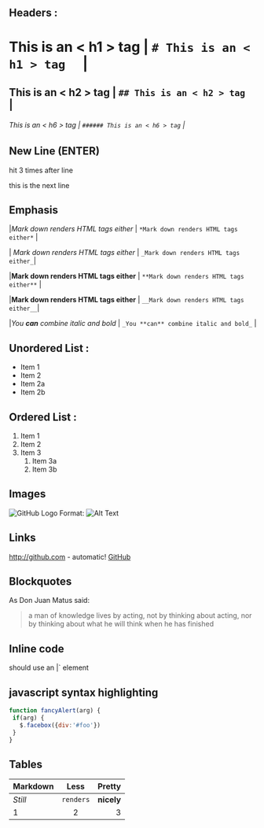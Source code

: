 ﻿## Headers : 
  # This is an < h1 > tag   | `# This is an < h1 > tag  ` |
  ## This is an < h2 > tag  | `## This is an < h2 > tag ` |
  ###### This is an < h6 > tag  | `###### This is an < h6 > tag` |

## New Line (ENTER)

hit <Enter> 3 times after line 

this is the next line

## Emphasis

 |*Mark down renders HTML tags either*   | ` *Mark down renders HTML tags either* ` |
 
 | _Mark down renders HTML tags either_  | `_Mark down renders HTML tags either_`|

 |**Mark down renders HTML tags either** | `**Mark down renders HTML tags either**` |
 
 |__Mark down renders HTML tags either__ | `__Mark down renders HTML tags either__`|

 |_You **can** combine italic and bold_  | `_You **can** combine italic and bold_` |

## Unordered List : 

 * Item 1 
 * Item 2 
  * Item 2a 
  * Item 2b 

## Ordered List : 

 1. Item 1 
 1. Item 2 
 1. Item 3 
    1. Item 3a 
    1. Item 3b 

## Images

  ![GitHub Logo](https://avatars0.githubusercontent.com/u/6296819?s=40&v=4) 
  Format: ![Alt Text](url) 

## Links
  http://github.com - automatic! 
 [GitHub](http://github.com) 

## Blockquotes

 As Don Juan Matus said: 

 > a man of knowledge lives by acting, not by thinking about acting,
 > nor by thinking about what he will think when he has finished 
 

## Inline code

 should use an |<addr>` element 
## javascript syntax highlighting
 ```javascript
function fancyAlert(arg) {
  if(arg) {
    $.facebox({div:'#foo'})
  }
}
```
## Tables

Markdown | Less | Pretty
--- | :---: | ---:
*Still* | `renders` | **nicely**
1 | 2 | 3
